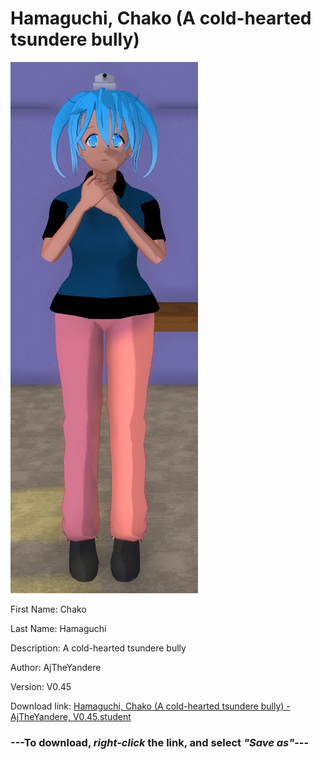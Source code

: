 # Hamaguchi, Chako (A cold-hearted tsundere bully)

<img src = "https://raw.githubusercontent.com/Arbiter1223/Daigaku-Gurashi-Custom-Students/master/Students/Files/Hamaguchi%2C%20Chako%20(A%20cold-hearted%20tsundere%20bully).png">

First Name: Chako

Last Name: Hamaguchi

Description: A cold-hearted tsundere bully

Author: AjTheYandere

Version: V0.45

Download link: <a href="https://raw.githubusercontent.com/Arbiter1223/Daigaku-Gurashi-Custom-Students/master/Students/Files/Hamaguchi%2C%20Chako%20(A%20cold-hearted%20tsundere%20bully)%20-%20AjTheYandere%2C%20V0.45.student">Hamaguchi, Chako (A cold-hearted tsundere bully) - AjTheYandere, V0.45.student</a>

### ---**To download, _right-click_ the link, and select _"Save as"_**---
